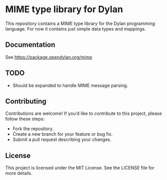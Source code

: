 # MIME type library for Dylan

This repository contains a MIME type library for the Dylan programming language.
For now it contains just simple data types and mappings.

## Documentation

See https://package.opendylan.org/mime

## TODO

- Should be expanded to handle MIME message parsing.

## Contributing

Contributions are welcome! If you’d like to contribute to this project, please follow these steps:

- Fork the repository.
- Create a new branch for your feature or bug fix.
- Submit a pull request describing your changes.

## License

This project is licensed under the MIT License. See the LICENSE file for more details.